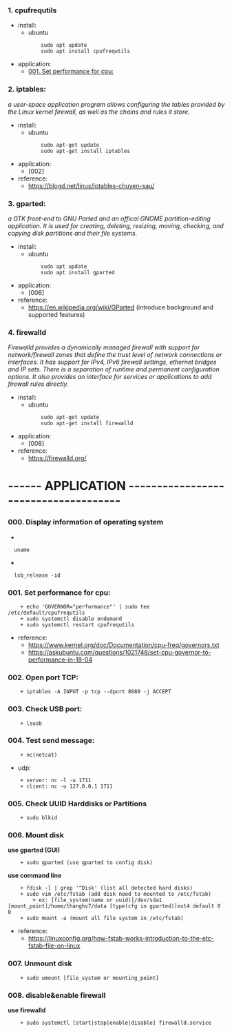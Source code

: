 ### 1. cpufrequtils
  + install:    
    + ubuntu
        ```
            sudo apt update
            sudo apt install cpufrequtils
        ```
  + application: 
    + [001. Set performance for cpu:](#001-set-performance-for-cpu)
### 2. iptables: 
  *a user-space application program allows configuring the tables provided by the Linux kernel firewall, as well as the chains and rules it store.*
  + install:
    + ubuntu 
        ```
            sudo apt-get update 
            sudo apt-get install iptables
        ```
  + application: 
    + [002]	
  + reference: 
    + https://blogd.net/linux/iptables-chuyen-sau/

### 3. gparted: 
  *a GTK front-end to GNU Parted and an offical GNOME partition-editing application. It is used for creating, deleting, resizing, moving, checking, and copying disk partitions and their file systems.*
  + install:
    + ubuntu  
        ```
            sudo apt update
            sudo apt install gparted
        ```
  + application: 
    + [006]
  + reference:
    + https://en.wikipedia.org/wiki/GParted (introduce background and supported features)

### 4. firewalld
  *Firewalld provides a dynamically managed firewall with support for network/firewall zones that define the trust level of network connections or interfaces. It has support for IPv4, IPv6 firewall settings, ethernet bridges and IP sets. There is a separation of runtime and permanent configuration options. It also provides an interface for services or applications to add firewall rules directly.*
  + install:
    + ubuntu
        ```
            sudo apt-get update
            sudo apt-get install firewalld
        ```
  + application:
    + [008]
  + reference:
    + https://firewalld.org/ 

# ------ APPLICATION -------------------------------------
### 000. Display information of operating system
  - 
  ```
    uname
  ```
  - 
  ```
    lsb_release -id
  ```

### 001. Set performance for cpu:
```
    + echo 'GOVERNOR="performance"' | sudo tee /etc/default/cpufrequtils
    + sudo systemctl disable ondemand
    + sudo systemctl restart cpufrequtils
```
  + reference:
    + https://www.kernel.org/doc/Documentation/cpu-freq/governors.txt
    + https://askubuntu.com/questions/1021748/set-cpu-governor-to-performance-in-18-04

### 002. Open port TCP:
```	
    + iptables -A INPUT -p tcp --dport 8080 -j ACCEPT
```

### 003. Check USB port:
```	
    + lsusb
```

### 004. Test send message:
```
    + nc(netcat)
```	
  + udp:
```	
    + server: nc -l -u 1711
    + client: nc -u 127.0.0.1 1711
```
### 005. Check UUID Harddisks or Partitions
```	
    + sudo blkid
```

### 006. Mount disk
**use gparted (GUI)**
```
    + sudo gparted (use gparted to config disk)
```

**use command line**
```
    + fdisk -l | grep '^Disk' (list all detected hard disks)
    + sudo vim /etc/fstab (add disk need to mounted to /etc/fstab)
        + ex: [file_system(name or uuid)]/dev/sda1 [mount_point]/home/thanghv7/data [type(cfg in gparted)]ext4 default 0 0
    + sudo mount -a (mount all file system in /etc/fstab)
```
  + reference:
    + https://linuxconfig.org/how-fstab-works-introduction-to-the-etc-fstab-file-on-linux

### 007. Unmount disk
```
    + sudo umount [file_system or mounting_point]
```
### 008. disable&enable firewall
**use firewalld**
```
    + sudo systemctl [start|stop|enable|disable] firewalld.service 
```